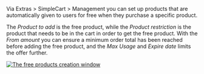 Via Extras > SimpleCart > Management you can set up products that are automatically given to users for free when they purchase a specific product. 

The _Product to add_ is the free product, while the _Product restriction_ is the product that needs to be in the cart in order to get the free product. With the _From amount_ you can ensure a minimum order total has been reached before adding the free product, and the _Max Usage_ and _Expire date_ limits the offer further. 

[ ![The free products creation window](https://assets.modmore.com/uploads/2015/12/free_products_create_win.png)](https://assets.modmore.com/uploads/2015/12/free_products_create_win.png "The free products creation window")
